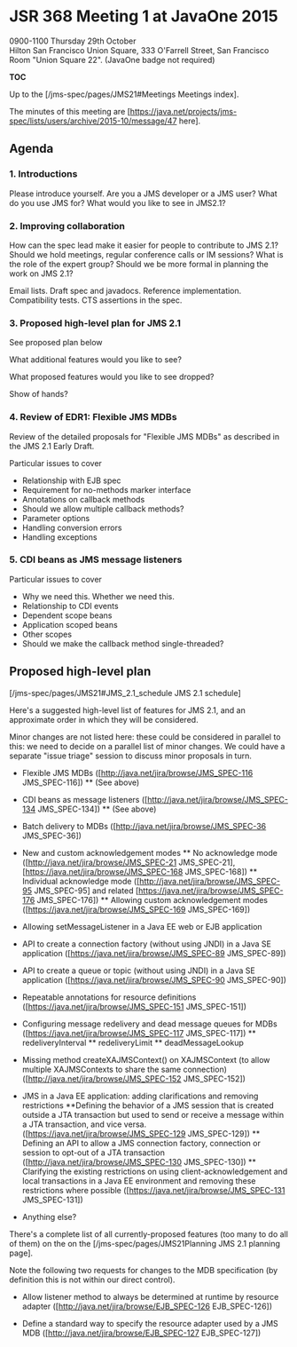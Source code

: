 # JSR 368 Meeting 1 at JavaOne 2015

0900-1100 Thursday 29th October<br/>
Hilton San Francisco Union Square, 333 O'Farrell Street, San Francisco<br/>
Room "Union Square 22". (JavaOne badge not required)

__TOC__

Up to the [/jms-spec/pages/JMS21#Meetings Meetings index].

The minutes of this meeting are [https://java.net/projects/jms-spec/lists/users/archive/2015-10/message/47 here].

## Agenda 

<h3>1. Introductions</h3>

Please introduce yourself. Are you a JMS developer or a JMS user? What do you use JMS for? What would you like to see in JMS2.1?

<h3>2. Improving collaboration</h3>

How can the spec lead make it easier for people to contribute to JMS 2.1? Should we hold meetings, regular conference calls or IM sessions? What is the role of the expert group? Should we be more formal in planning the work on JMS 2.1?

Email lists. Draft spec and javadocs. Reference implementation. Compatibility tests. CTS assertions in the spec.

<h3>3. Proposed high-level plan for JMS 2.1</h3>

See proposed plan below

What additional features would you like to see?

What proposed features would you like to see dropped?

Show of hands?

<h3>4. Review of EDR1: Flexible JMS MDBs</h3>

Review of the detailed proposals for "Flexible JMS MDBs" as described in the JMS 2.1 Early Draft. 

Particular issues to cover
* Relationship with EJB spec
* Requirement for no-methods marker interface
* Annotations on callback methods
* Should we allow multiple callback methods?
* Parameter options
* Handling conversion errors
* Handling exceptions

<h3>5. CDI beans as JMS message listeners</h3>

Particular issues to cover
* Why we need this. Whether we need this.
* Relationship to CDI events
* Dependent scope beans
* Application scoped beans
* Other scopes
* Should we make the callback method single-threaded?

## Proposed high-level plan 

[/jms-spec/pages/JMS21#JMS_2.1_schedule JMS 2.1 schedule]

Here's a suggested high-level list of features for JMS 2.1, and an approximate order in which they will be considered. 

Minor changes are not listed here: these could be considered in parallel to this: we need to decide on a parallel list of minor changes. We could have a separate "issue triage" session to discuss minor proposals in turn.

* Flexible JMS MDBs ([http://java.net/jira/browse/JMS_SPEC-116 JMS_SPEC-116])
** (See above)

* CDI beans as message listeners ([http://java.net/jira/browse/JMS_SPEC-134 JMS_SPEC-134])
** (See above)

* Batch delivery to MDBs ([http://java.net/jira/browse/JMS_SPEC-36 JMS_SPEC-36])

* New and custom acknowledgement modes
** No acknowledge mode ([http://java.net/jira/browse/JMS_SPEC-21 JMS_SPEC-21], [https://java.net/jira/browse/JMS_SPEC-168 JMS_SPEC-168])
** Individual acknowledge mode ([http://java.net/jira/browse/JMS_SPEC-95 JMS_SPEC-95] and related [https://java.net/jira/browse/JMS_SPEC-176 JMS_SPEC-176])
** Allowing custom acknowledgement modes ([https://java.net/jira/browse/JMS_SPEC-169 JMS_SPEC-169])

* Allowing setMessageListener in a Java EE web or EJB application

* API to create a connection factory (without using JNDI) in a Java SE application ([https://java.net/jira/browse/JMS_SPEC-89 JMS_SPEC-89])

* API to create a queue or topic (without using JNDI) in a Java SE application ([https://java.net/jira/browse/JMS_SPEC-90 JMS_SPEC-90])

* Repeatable annotations for resource definitions ([https://java.net/jira/browse/JMS_SPEC-151 JMS_SPEC-151])

* Configuring message redelivery and dead message queues for MDBs ([https://java.net/jira/browse/JMS_SPEC-117 JMS_SPEC-117])
** redeliveryInterval
** redeliveryLimit
** deadMessageLookup

* Missing method createXAJMSContext() on XAJMSContext (to allow multiple XAJMSContexts to share the same connection) ([http://java.net/jira/browse/JMS_SPEC-152 JMS_SPEC-152])

* JMS in a Java EE application: adding clarifications and removing restrictions
**Defining the behavior of a JMS session that is created outside a JTA transaction but used to send or receive a message within a JTA transaction, and vice versa. ([https://java.net/jira/browse/JMS_SPEC-129 JMS_SPEC-129])
** Defining an API to allow a JMS connection factory, connection or session to opt-out of a JTA transaction ([http://java.net/jira/browse/JMS_SPEC-130 JMS_SPEC-130])
** Clarifying the existing restrictions on using client-acknowledgement and local transactions in a Java EE environment and removing these restrictions where possible ([https://java.net/jira/browse/JMS_SPEC-131 JMS_SPEC-131])

* Anything else?

There's a complete list of all currently-proposed features (too many to do all of them) on the on the [/jms-spec/pages/JMS21Planning JMS 2.1 planning page].

Note the following two requests for changes to the MDB specification (by definition this is not within our direct control).

* Allow listener method to always be determined at runtime by resource adapter ([http://java.net/jira/browse/EJB_SPEC-126 EJB_SPEC-126])

* Define a standard way to specify the resource adapter used by a JMS MDB ([http://java.net/jira/browse/EJB_SPEC-127 EJB_SPEC-127])


